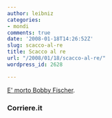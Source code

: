 ```yaml
---
author: leibniz
categories:
- mondi
comments: true
date: '2008-01-18T14:26:52Z'
slug: scacco-al-re
title: Scacco al re
url: "/2008/01/18/scacco-al-re/"
wordpress_id: 2628

---
```

[E' morto Bobby Fischer](https://www.corriere.it/sport/08_gennaio_18/fischer_scacchi_morto_70b9a6e2-c5b7-11dc-8434-0003ba99c667.shtml).


### Corriere.it
